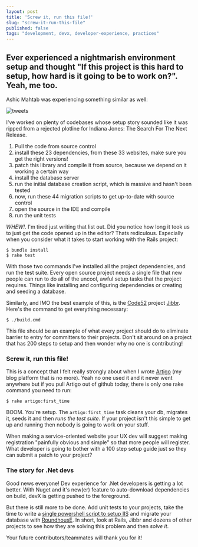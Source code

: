 ```yaml
---
layout: post
title: 'Screw it, run this file!'
slug: "screw-it-run-this-file"
published: false
tags: "development, devx, developer-experience, practices"
---
```

## Ever experienced a nightmarish environment setup and thought "If this project is this hard to setup, how hard is it going to be to work on?". Yeah, me too.

Ashic Mahtab was experiencing something similar as well:

![tweets](http://content.screencast.com/users/codeimpossible/folders/Jing/media/dd6ac330-4a77-41e9-b6eb-4deac03af346/2012-09-26_2006.png)

I've worked on plenty of codebases whose setup story sounded like it was ripped from a rejected plotline for Indiana Jones: The Search For The Next Release.

1. Pull the code from source control
2. install these 23 dependencies, from these 33 websites, make sure you get the right versions!
3. patch this library and compile it from source, because we depend on it working a certain way
4. install the database server
5. run the initial database creation script, which is massive and hasn't been tested
6. now, run these 44 migration scripts to get up-to-date with source control
7. open the source in the IDE and compile
8. run the unit tests

_WHEW!_. I'm tired just writing that list out. Did you notice how long it took us to just get the code opened up in the editor? Thats rediculous. Especially when you consider what it takes to start working with the Rails project:

    $ bundle install
    $ rake test

With those two commands I've installed all the project dependencies, and run the test suite. Every open source project needs a single file that new people can run to do all of the uncool, awful setup tasks that the project requires. Things like installing and configuring dependencies or creating and seeding a database.

Similarly, and IMO the best example of this, is the [Code52](http://code52.org) project [Jibbr](http://github.com/code52/jibbr). Here's the command to get everything necessary:

    $ ./build.cmd

This file should be an example of what every project should do to eliminate barrier to entry for committers to their projects. Don't sit around on a project that has 200 steps to setup and then wonder why no one is contributing!

### Screw it, run this file!

This is a concept that I felt really strongly about when I wrote [Artigo](http://github.com/codeimpossible/Artigo) (my blog platform that is no more). Yeah no one used it and it never went anywhere but if you pull Artigo out of github today, there is only one rake command you need to run:

    $ rake artigo:first_time

BOOM. You're setup. The `artigo:first_time` task cleans your db, migrates it, seeds it and then *runs the test suite*. If your project isn't this simple to get up and running then nobody is going to work on your stuff.

When making a service-oriented website your UX dev will suggest making registration "painfully obvious and simple" so that more people will register. What developer is going to bother with a 100 step setup guide just so they can submit a patch to your project?

### The story for .Net devs

Good news everyone! Dev experience for .Net developers is getting a lot better. With Nuget and it's new(er) feature to auto-download dependencies on build, devX is getting pushed to the foreground.

But there is still more to be done. Add unit tests to your projects, take the time to write a [single powershell script to setup IIS](http://mikefrobbins.com/2012/05/15/create-a-new-iis-website-with-powershell/) and migrate your database with [RoundhousE](http://github.com/chucknorris/roundhouse). In short, look at Rails, Jibbr and dozens of other projects to see how they are solving this problem and then _solve it_.

Your future contributors/teammates will thank you for it!
